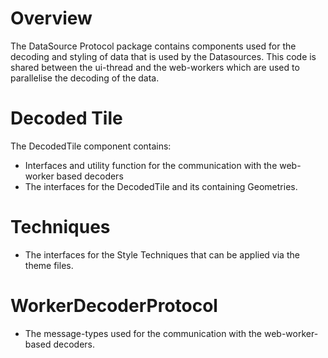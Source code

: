 # Overview

The DataSource Protocol package contains components used for the decoding and styling of data that is used by the Datasources. This code is shared between the ui-thread and the web-workers which are used to parallelise the decoding of the data.


# Decoded Tile

The DecodedTile component contains:
  * Interfaces and utility function for the communication with the web-worker based decoders
  * The interfaces for the DecodedTile and its containing Geometries.

# Techniques
  * The interfaces for the Style Techniques that can be applied via the theme files.

# WorkerDecoderProtocol
  * The message-types used for the communication with the web-worker-based decoders.
